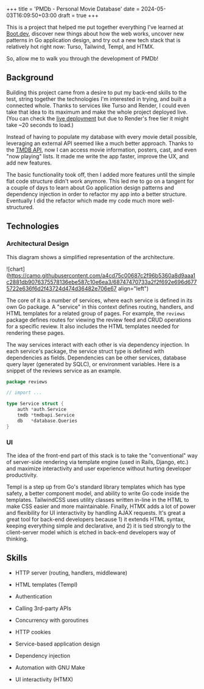 +++
title = 'PMDb - Personal Movie Database'
date = 2024-05-03T16:09:50+03:00
draft = true
+++

This is a project that helped me put together everything I've learned at [Boot.dev](https://www.boot.dev/), discover new things about how the web works, uncover new patterns in Go application design, and try out a new tech stack that is relatively hot right now: Turso, Tailwind, Templ, and HTMX.

So, allow me to walk you through the development of PMDb!

## Background

Building this project came from a desire to put my back-end skills to the test, string together the technologies I'm interested in trying, and built a connected whole. Thanks to services like Turso and Render, I could even take that idea to its maximum and make the whole project deployed live. (You can check the [live deployment](https://pmdb.onrender.com/) but due to Render's free tier it might take ~20 seconds to load.)

Instead of having to populate my database with every movie detail possible, leveraging an external API seemed like a much better approach. Thanks to the [TMDB API](https://developer.themoviedb.org/docs/getting-started), now I can access movie information, posters, cast, and even "now playing" lists. It made me write the app faster, improve the UX, and add new features.

The basic functionality took off, then I added more features until the simple flat code structure didn't work anymore. This led me to go on a tangent for a couple of days to learn about Go application design patterns and dependency injection in order to refactor my app into a better structure. Eventually I did the refactor which made my code much more well-structured.

## Technologies

### Architectural Design

This diagram shows a simplified representation of the architecture.

![chart](https://camo.githubusercontent.com/a4cd75c00687c2f96b5360a8d9aaa1c2881db9076375578136ebe587c10e6ea3/68747470733a2f2f692e696d6775722e636f6d2f43724d474d36482e706e67 align="left")

The core of it is a number of services, where each service is defined in its own Go package. A "service" in this context defines routing, handlers, and HTML templates for a related group of pages. For example, the `reviews` package defines routes for viewing the review feed and CRUD operations for a specific review. It also includes the HTML templates needed for rendering these pages.

The way services interact with each other is via dependency injection. In each service's package, the service struct type is defined with dependencies as fields. Dependencies can be other services, database query layer (generated by SQLC), or environment variables. Here is a snippet of the reviews service as an example.

```go
package reviews

// import ...

type Service struct {
	auth *auth.Service
	tmdb *tmdbapi.Service
	db   *database.Queries
}
```

### UI

The idea of the front-end part of this stack is to take the "conventional" way of server-side rendering via template engine (used in Rails, Django, etc.) and maximize interactivity and user experience without hurting developer productivity.

Templ is a step up from Go's standard library templates which has type safety, a better component model, and ability to write Go code inside the templates. TailwindCSS uses utility classes written in-line in the HTML to make CSS easier and more maintainable. Finally, HTMX adds a lot of power and flexibility for UI interactivity by handling AJAX requests. It's great a great tool for back-end developers because 1) it extends HTML syntax, keeping everything simple and declarative, and 2) it is tied strongly to the client-server model which is etched in back-end developers way of thinking.

## Skills

* HTTP server (routing, handlers, middleware)
    
* HTML templates (Templ)
    
* Authentication
    
* Calling 3rd-party APIs
    
* Concurrency with goroutines
    
* HTTP cookies
    
* Service-based application design
    
* Dependency injection
    
* Automation with GNU Make
    
* UI interactivity (HTMX)
